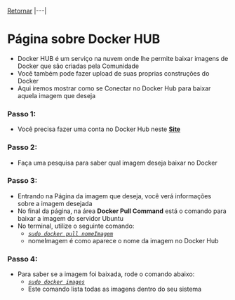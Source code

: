 [Retornar](home)
|---|

# Página sobre Docker HUB

* Docker HUB é um serviço na nuvem onde lhe permite baixar imagens de Docker que são criadas pela Comunidade
* Você também pode fazer upload de suas proprias construções do Docker
* Aqui iremos mostrar como se Conectar no Docker Hub para baixar aquela imagem que deseja

### Passo 1:
* Você precisa fazer uma conta no Docker Hub neste [**Site**](https://www.docker.com/products/docker-hub)
### Passo 2:
* Faça uma pesquisa para saber qual imagem deseja baixar no Docker
### Passo 3:
* Entrando na Página da imagem que deseja, você verá informações sobre a imagem desejada
* No final da página, na área **Docker Pull Command** está o comando para baixar a imagem do servidor Ubuntu
* No terminal, utilize o seguinte comando:
    * [_`sudo docker pull nomeImagem`_]()
    * nomeImagem é como aparece o nome da imagem no Docker Hub
### Passo 4:
* Para saber se a imagem foi baixada, rode o comando abaixo:
    * [_`sudo docker images`_]()
    * Este comando lista todas as imagens dentro do seu sistema
